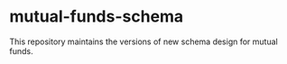 # mutual-funds-schema
This repository maintains the versions of new schema design for mutual funds.
